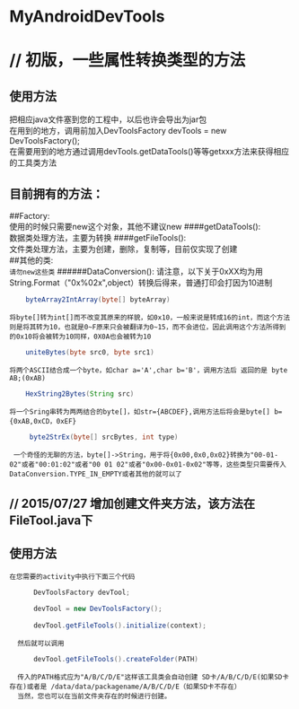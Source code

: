 # MyAndroidDevTools
// 初版，一些属性转换类型的方法
=====

使用方法
----
   把相应java文件塞到您的工程中，以后也许会导出为jar包<br>
   在用到的地方，调用前加入DevToolsFactory devTools = new DevToolsFactory();<br>
   在需要用到的地方通过调用devTools.getDataTools()等等getxxx方法来获得相应的工具类方法
 
目前拥有的方法：
---
##Factory:<br>
   使用的时候只需要new这个对象，其他不建议new
####getDataTools():<br> 
   数据类处理方法，主要为转换
####getFileTools():<br>
   文件类处理方法，主要为创建，删除，复制等，目前仅实现了创建<br>
##其他的类:<br>
   `请勿new这些类`
######DataConversion():
 请注意，以下关于0xXX均为用String.Format（"0x%02x",object）转换后得来，普通打印会打因为10进制<br>
```java    
    byteArray2IntArray(byte[] byteArray)
``` 
    将byte[]转为int[]而不改变其原来的样貌，如0x10，一般来说是转成16的int，而这个方法则是将其转为10，也就是0~F原来只会被翻译为0~15，而不会进位，因此调用这个方法所得到的0x10将会被转为10同样，0X0A也会被转为10
```java    
    uniteBytes(byte src0, byte src1)
```    
    将两个ASCII结合成一个byte，如char a='A',char b='B'，调用方法后 返回的是 byte AB;(0xAB)
```java    
    HexString2Bytes(String src)
```    
    将一个Sring串转为两两结合的byte[]，如str={ABCDEF},调用方法后将会是byte[] b={0xAB,0xCD，0xEF}
```java
     byte2StrEx(byte[] srcBytes, int type)
```     
     一个奇怪的无聊的方法，byte[]->String，用于将{0x00,0x0,0x02}转换为"00-01-02"或者"00:01:02"或者"00 01 02"或者"0x00-0x01-0x02"等等，这些类型只需要传入DataConversion.TYPE_IN_EMPTY或者其他的就可以了

// 2015/07/27 增加创建文件夹方法，该方法在FileTool.java下
---

  使用方法
  ---
    在您需要的activity中执行下面三个代码
```java   
      DevToolsFactory devTool;
      
      devTool = new DevToolsFactory();
      
      devTool.getFileTools().initialize(context);
```      
      然后就可以调用
```java      
      devTool.getFileTools().createFolder(PATH)
```      
      
      传入的PATH格式应为"A/B/C/D/E"这样该工具类会自动创建 SD卡/A/B/C/D/E(如果SD卡存在)或者是 /data/data/packagename/A/B/C/D/E（如果SD卡不存在）
      当然，您也可以在当前文件夹存在的时候进行创建。
 
